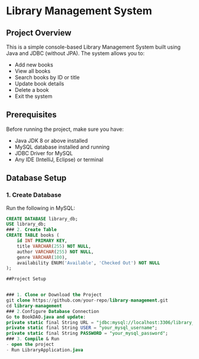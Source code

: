 # Library Management System

## Project Overview
This is a simple console-based Library Management System built using Java and JDBC (without JPA). The system allows you to:
- Add new books  
- View all books  
- Search books by ID or title  
- Update book details  
- Delete a book  
- Exit the system  

## Prerequisites
Before running the project, make sure you have:
- Java JDK 8 or above installed  
- MySQL database installed and running  
- JDBC Driver for MySQL  
- Any IDE (IntelliJ, Eclipse) or terminal  

## Database Setup

### 1. Create Database  
Run the following in MySQL:
```sql
CREATE DATABASE library_db;
USE library_db;
### 2. Create Table
CREATE TABLE books (
    id INT PRIMARY KEY,
    title VARCHAR(255) NOT NULL,
    author VARCHAR(255) NOT NULL,
    genre VARCHAR(100),
    availability ENUM('Available', 'Checked Out') NOT NULL
);

##Project Setup


### 1. Clone or Download the Project
git clone https://github.com/your-repo/library-management.git
cd library-management
### 2.Configure Database Connection
Go to BookDAO.java and update:
private static final String URL = "jdbc:mysql://localhost:3306/library_db";
private static final String USER = "your_mysql_username";
private static final String PASSWORD = "your_mysql_password";
### 3. Compile & Run
- open the project
- Run LibraryApplication.java